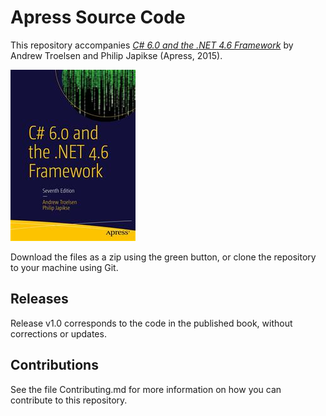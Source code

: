 # Apress Source Code

This repository accompanies [*C# 6.0 and the .NET 4.6 Framework*](http://www.apress.com/9781484213339) by Andrew Troelsen and Philip Japikse (Apress, 2015).

![Cover image](9781484213339.jpg)

Download the files as a zip using the green button, or clone the repository to your machine using Git.

## Releases

Release v1.0 corresponds to the code in the published book, without corrections or updates.

## Contributions

See the file Contributing.md for more information on how you can contribute to this repository.
